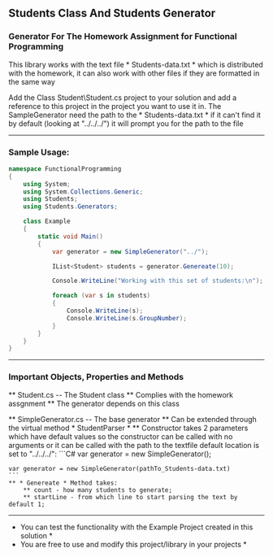 ## Students Class And Students Generator 

### Generator For The Homework Assignment for Functional Programming

This library works with the text file * Students-data.txt * which is distributed with the homework, it can also work with other files if they are formatted in the same way

Add the Class Student\Student.cs project to your solution and add a reference to this project in the project you want to use it in.
The SampleGenerator need the path to the * Students-data.txt * if it can't find it by default (looking at "../../../") it will prompt you for the path to the file

---

### Sample Usage:

```C#
namespace FunctionalProgramming
{
    using System;
    using System.Collections.Generic;
    using Students;
    using Students.Generators;

    class Example
    {
        static void Main()
        {
            var generator = new SimpleGenerator("../");

            IList<Student> students = generator.Genereate(10);

            Console.WriteLine("Working with this set of students:\n");

            foreach (var s in students)
            {
                Console.WriteLine(s);
                Console.WriteLine(s.GroupNumber);
            }
        }
    }
}
```
---

### Important Objects, Properties and Methods

** Student.cs -- The Student class 
    ** Complies with the homework assgnment
    ** The generator depends on this class

** SimpleGenerator.cs -- The base generator 
    ** Can be extended through the virtual method * StudentParser *
    ** Constructor takes 2 parameters which have default values so the constructor can be called with no arguments or it can be called with the path to the textfile default location is set to "../../../": 
    ```C#
    var generator = new SimpleGenerator();

    var generator = new SimpleGenerator(pathTo_Students-data.txt)
    ```
    ** * Genereate * Method takes:
        ** count - how many students to generate;
        ** startLine - from which line to start parsing the text by default 1;

---

* You can test the functionality with the Example Project created in this solution *
* You are free to use and modify this project/library in your projects *

